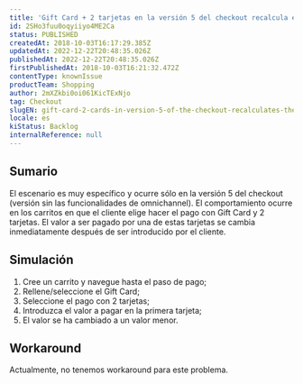 ```yaml
---
title: 'Gift Card + 2 tarjetas en la versión 5 del checkout recalcula el valor a ser pagado en cada tarjeta'
id: 2SHo3fuu0oqyiiyo4ME2Ca
status: PUBLISHED
createdAt: 2018-10-03T16:17:29.385Z
updatedAt: 2022-12-22T20:48:35.026Z
publishedAt: 2022-12-22T20:48:35.026Z
firstPublishedAt: 2018-10-03T16:21:32.472Z
contentType: knownIssue
productTeam: Shopping
author: 2mXZkbi0oi061KicTExNjo
tag: Checkout
slugEN: gift-card-2-cards-in-version-5-of-the-checkout-recalculates-the-amount-to-be-paid-on-each-card
locale: es
kiStatus: Backlog
internalReference: null
---
```


## Sumario

El escenario es muy específico y ocurre sólo en la versión 5 del checkout (versión sin las funcionalidades de omnichannel). El comportamiento ocurre en los carritos en que el cliente elige hacer el pago con Gift Card y 2 tarjetas. El valor a ser pagado por una de estas tarjetas se cambia inmediatamente después de ser introducido por el cliente.

## Simulación

1. Cree un carrito y navegue hasta el paso de pago;
2. Rellene/seleccione el Gift Card;
2. Seleccione el pago con 2 tarjetas;
3. Introduzca el valor a pagar en la primera tarjeta;
4. El valor se ha cambiado a un valor menor.

## Workaround

Actualmente, no tenemos workaround para este problema.

